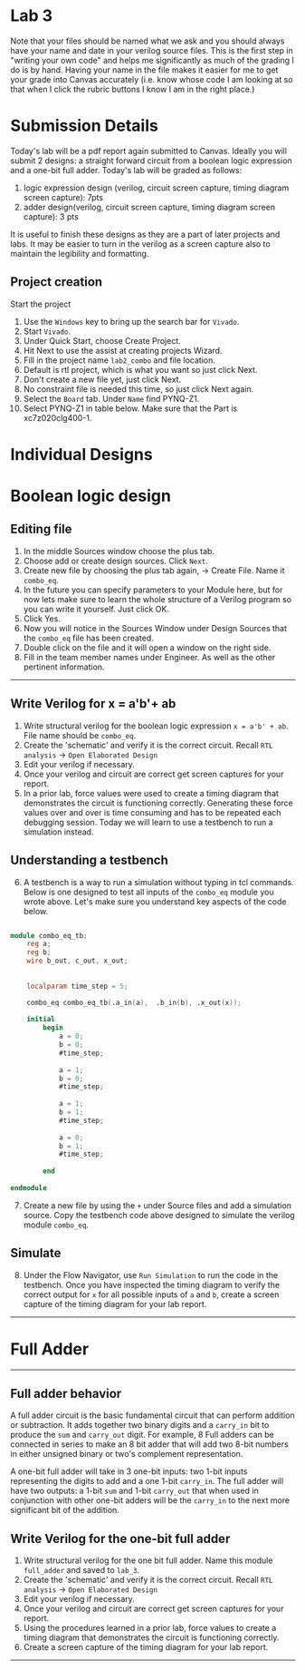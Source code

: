 # Lab 3

Note that your files should be named what we ask and you should always have your name and date in your verilog source files. This is the first step in "writing your own code" and helps me significantly as much of the grading I do is by hand. Having your name in the file makes it easier for me to get your grade into Canvas accurately (i.e. know whose code I am looking at so that when I click the rubric buttons I know I am in the right place.)

# Submission Details
Today's lab will be a pdf report again submitted to Canvas. Ideally you will submit 2 designs: a straight forward circuit from a boolean logic expression and a one-bit full adder. Today's lab will be graded as follows: 
1. logic expression design (verilog, circuit screen capture, timing diagram screen capture): 7pts
2. adder design(verilog, circuit screen capture, timing diagram screen capture): 3 pts

It is useful to finish these designs as they are a part of later projects and labs. It may be easier to turn in the verilog as a screen capture also to maintain the legibility and formatting.

## Project creation
Start the project
1. Use the `Windows` key to bring up the search bar for `Vivado`.
2. Start `Vivado`.
3. Under Quick Start, choose Create Project.
4. Hit Next to use the assist at creating projects Wizard.
5. Fill in the project name `lab2_combo` and file location.
6. Default is rtl project, which is what you want so just click Next.
7. Don't create a new file yet, just click Next.
8. No constraint file is needed this time, so just click Next again.
9. Select the `Board` tab. Under `Name` find PYNQ-Z1.
10. Select PYNQ-Z1 in table below. Make sure that the Part is xc7z020clg400-1.

# Individual Designs

# Boolean logic design

## Editing file
1. In the middle Sources window choose the plus tab.
2. Choose add or create design sources. Click `Next`.
4. Create new file by choosing the plus tab again, -> Create File. Name it `combo_eq`.
5. In the future you can specify parameters to your Module here, but for now lets make sure 
   to learn the whole structure of a Verilog program so you can write it yourself. Just click OK.
6. Click Yes.
7. Now you will notice in the Sources Window under Design Sources that the `combo_eq` file has been created.
8. Double click on the file and it will open a window on the right side.
9. Fill in the team member names under Engineer. As well as the other pertinent information.

-------
## Write Verilog for x = a'b'+ ab
1. Write structural verilog for the boolean logic expression `x = a'b' + ab`. File name should be `combo_eq`.
2. Create the 'schematic' and verify it is the correct circuit. Recall `RTL analysis` -> `Open Elaborated Design`
3. Edit your verilog if necessary.
4. Once your verilog and circuit are correct get screen captures for your report.
5. In a prior lab, force values were used to create a timing diagram that demonstrates the circuit is functioning correctly. Generating these force values over and over is time consuming and has to be repeated each debugging session. Today we will learn to use a testbench to run a simulation instead.

## Understanding a testbench ##
6. A testbench is a way to run a simulation without typing in tcl commands. Below is one designed to test all inputs of the `combo_eq` module you wrote above. Let's make sure you understand key aspects of the code below.

```verilog

module combo_eq_tb;
    reg a;
    reg b;
    wire b_out, c_out, x_out;
    
       
    localparam time_step = 5;

    combo_eq combo_eq_tb(.a_in(a),  .b_in(b), .x_out(x));
    
    initial
        begin   
            a = 0;
            b = 0;
            #time_step;
            
            a = 1;
            b = 0;
            #time_step;                 
            
            a = 1;
            b = 1;
            #time_step;
                                
            a = 0;
            b = 1;
            #time_step;
           
        end
    
endmodule

```
7. Create a new file by using the `+` under Source files and add a simulation source. Copy the testbench code above designed to simulate the verilog module `combo_eq`.
   
## Simulate ##
8. Under the Flow Navigator, use `Run Simulation` to run the code in the testbench. Once you have inspected the timing diagram to verify the correct output for `x` for all possible inputs of `a` and `b`, create a screen capture of the timing diagram for your lab report.

___

# Full Adder
---

## Full adder behavior 
A full adder circuit is the basic fundamental circuit that can perform addition or subtraction. It adds together two binary digits and a `carry_in` bit to produce the `sum` and `carry_out` digit. For example, 8 Full adders can be connected in series to make an 8 bit adder that will add two 8-bit numbers in either unsigned binary or two's complement representation.

A one-bit full adder will take in 3 one-bit inputs: two 1-bit inputs representing the digits to add and a one 1-bit `carry_in`. The full adder will have two outputs: a 1-bit `sum` and 1-bit `carry_out` that when used in conjunction with other one-bit adders will be the `carry_in` to the next more significant bit of the addition. 

## Write Verilog for the one-bit full adder
1. Write structural verilog for the one bit full adder. Name this module `full_adder` and saved to `lab_3`.
2. Create the 'schematic' and verify it is the correct circuit. Recall `RTL analysis` -> `Open Elaborated Design`
3. Edit your verilog if necessary.
4. Once your verilog and circuit are correct get screen captures for your report.
5. Using the procedures learned in a prior lab, force values to create a timing diagram that demonstrates the circuit is functioning correctly.
6. Create a screen capture of the timing diagram for your lab report.

____



